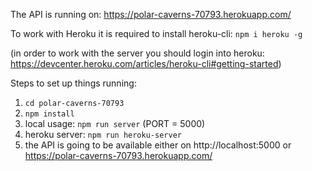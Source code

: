 The API is running on: https://polar-caverns-70793.herokuapp.com/

To work with Heroku it is required to install heroku-cli: `npm i heroku -g`

(in order to work with the server you should login into heroku: https://devcenter.heroku.com/articles/heroku-cli#getting-started)

Steps to set up things running:

1. `cd polar-caverns-70793`
2. `npm install`
3. local usage: `npm run server` (PORT = 5000)
4. heroku server: `npm run heroku-server`
5. the API is going to be available either on http://localhost:5000 or https://polar-caverns-70793.herokuapp.com/
